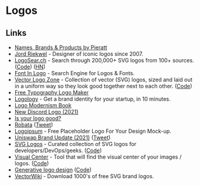 # Logos

## Links

- [Names, Brands & Products by Pieratt](http://pieratt.com/)
- [Jord Riekwel](http://larkef.com/) - Designer of iconic logos since 2007.
- [LogoSear.ch](https://logosear.ch/search.html) - Search through 200,000+ SVG logos from 100+ sources. ([Code](https://github.com/VectorLogoZone/logosearch)) ([HN](https://news.ycombinator.com/item?id=23517394))
- [Font In Logo](https://www.fontinlogo.com/) - Search Engine for Logos & Fonts.
- [Vector Logo Zone](https://www.vectorlogo.zone/?q=) - Collection of vector (SVG) logos, sized and laid out in a uniform way so they look good together next to each other. ([Code](https://github.com/VectorLogoZone/vectorlogozone))
- [Free Typography Logo Maker](https://formito.com/tools/logo)
- [Logology](https://www.logology.co/) - Get a brand identity for your startup, in 10 minutes.
- [Logo Modernism Book](https://www.amazon.com/Logo-Modernism-English-French-German/dp/3836545306)
- [New Discord Logo (2021)](https://blog.discord.com/happy-blurpthday-to-discord-a-place-for-everything-you-can-imagine-fc99ee0a77c0)
- [Is your logo good?](https://logotester.thework.market/)
- [Robata](https://wearemucho.com/project/robata/) ([Tweet](https://twitter.com/hofstededesign/status/1448435096646668290))
- [Logoipsum](https://logoipsum.com/) - Free Placeholder Logo For Your Design Mock-up.
- [Uniswap Brand Update (2021)](https://uniswap.org/blog/brand-update/) ([Tweet](https://twitter.com/Uniswap/status/1457826935950675973))
- [SVG Logos](https://svgporn.com/) - Curated collection of SVG logos for developers/DevOps/geeks. ([Code](https://github.com/gilbarbara/logos))
- [Visual Center](https://javier.xyz/visual-center/) - Tool that will find the visual center of your images / logos. ([Code](https://github.com/javierbyte/visual-center))
- [Generative logo design](https://components.ai/notes/logo) ([Code](https://github.com/components-ai/logo))
- [VectorWiki](https://vectorwiki.com/) - Download 1000's of free SVG brand logos.